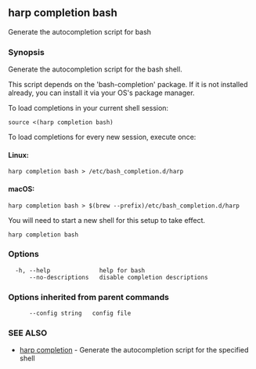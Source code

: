 ## harp completion bash

Generate the autocompletion script for bash

### Synopsis

Generate the autocompletion script for the bash shell.

This script depends on the 'bash-completion' package.
If it is not installed already, you can install it via your OS's package manager.

To load completions in your current shell session:

	source <(harp completion bash)

To load completions for every new session, execute once:

#### Linux:

	harp completion bash > /etc/bash_completion.d/harp

#### macOS:

	harp completion bash > $(brew --prefix)/etc/bash_completion.d/harp

You will need to start a new shell for this setup to take effect.


```
harp completion bash
```

### Options

```
  -h, --help              help for bash
      --no-descriptions   disable completion descriptions
```

### Options inherited from parent commands

```
      --config string   config file
```

### SEE ALSO

* [harp completion](harp_completion.md)	 - Generate the autocompletion script for the specified shell

